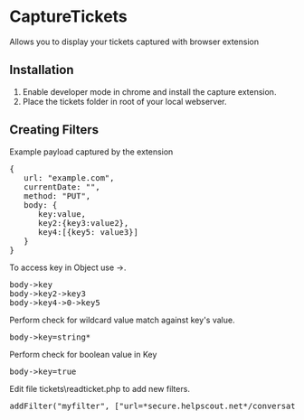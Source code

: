 # CaptureTickets
Allows you to display your tickets captured with browser extension

<h2>Installation</h2>

1. Enable developer mode in chrome and install the capture extension.
2. Place the tickets folder in root of your local webserver.
 

<h2>Creating Filters</h2>

Example payload captured by the extension

<pre>
{
   url: "example.com",
   currentDate: "",
   method: "PUT",
   body: {
      key:value,
      key2:{key3:value2},
      key4:[{key5: value3}]
   }
}
</pre>     

To access key in Object use ->.

<pre>
body->key
body->key2->key3
body->key4->0->key5
</pre>

Perform check for wildcard value match against key's value. 

<pre>body->key=string*</pre>

Perform check for boolean value in Key

<pre>body->key=true</pre>


Edit file tickets\readticket.php to add new filters.

<pre>addFilter("myfilter", ["url=*secure.helpscout.net*/conversations/*reply/", "body->ticketID"]);</pre>
